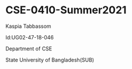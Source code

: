 # CSE-0410-Summer2021
Kaspia Tabbassom 

Id:UG02-47-18-046

Department of CSE

State University of Bangladesh(SUB)
